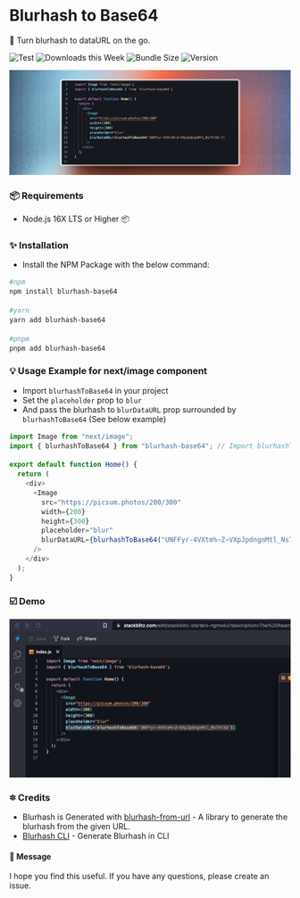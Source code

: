 # Blurhash to Base64

:unicorn: Turn blurhash to dataURL on the go.

![Test](https://github.com/mcnaveen/blurhash-base64/workflows/Test/badge.svg)
![Downloads this Week](https://img.shields.io/npm/dw/blurhash-base64)
![Bundle Size](https://img.shields.io/bundlephobia/min/blurhash-base64)
![Version](https://img.shields.io/npm/v/blurhash-base64)

![Blurhash to DataURL](./image/cover.png)

### :package: Requirements

- Node.js 16X LTS or Higher 📦

### :sparkles: Installation

- Install the NPM Package with the below command:

```bash
#npm
npm install blurhash-base64

#yarn
yarn add blurhash-base64

#pnpm
pnpm add blurhash-base64
```

### :bulb: Usage Example for next/image component

- Import `blurhashToBase64` in your project
- Set the `placeholder` prop to `blur`
- And pass the blurhash to `blurDataURL` prop surrounded by `blurhashToBase64` (See below example)

```javascript
import Image from "next/image";
import { blurhashToBase64 } from "blurhash-base64"; // Import blurhashToBase64

export default function Home() {
  return (
    <div>
      <Image
        src="https://picsum.photos/200/300"
        width={200}
        height={300}
        placeholder="blur"
        blurDataURL={blurhashToBase64("UNFFyr-4VXtm%~Z~VXpJpdngnMtl_Ns7VrXA")}
      />
    </div>
  );
}
```

### :ballot_box_with_check: Demo

![Blurhash to DataURL](./image/demo.gif)

### :six_pointed_star: Credits

- Blurhash is Generated with [blurhash-from-url](https://www.github.com/mcnaveen/blurhash-from-url) - A library to generate the blurhash from the given URL.
- [Blurhash CLI](https://github.com/mcnaveen/blurhash-cli) - Generate Blurhash in CLI

#### :green_heart: Message

I hope you find this useful. If you have any questions, please create an issue.
